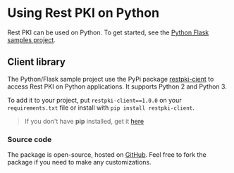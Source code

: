 ﻿# Using Rest PKI on Python

Rest PKI can be used on Python. To get started, see the [Python Flask samples project](flask.md).

## Client library

The Python/Flask sample project use the PyPi package [restpki-cient](https://pypi.org/project/restpki-client/) to access Rest PKI on Python applications. It supports Python 2 and Python 3.


To add it to your project, put `restpki-client==1.0.0` on your `requirements.txt` file or install with `pip install restpki-client`.

> If you don't have **pip** installed, get it [here](https://pip.pypa.io/en/stable/installing/)

### Source code

The package is open-source, hosted on [GitHub](https://github.com/LacunaSoftware/RestPkiPythonClient). Feel free to fork the package if you need to make any customizations.
